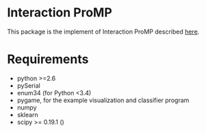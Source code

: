 # Interaction ProMP

This package is the implement of Interaction ProMP described [here](http://www.ausy.tu-darmstadt.de/uploads/Team/PubGJMaeda/phase_estim_IJRR.pdf).

# Requirements

- python >=2.6
- pySerial
- enum34 (for Python <3.4)
- pygame, for the example visualization and classifier program
- numpy
- sklearn
- scipy >= 0.19.1 () 
